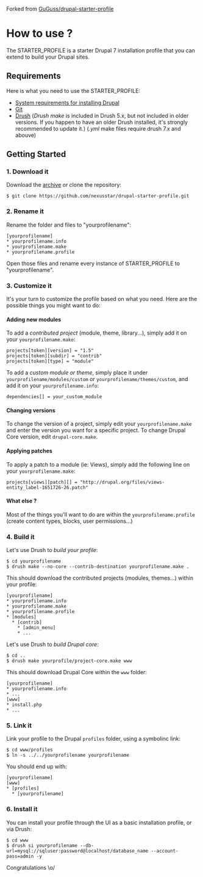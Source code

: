 Forked from [GuGuss/drupal-starter-profile](https://github.com/GuGuss/drupal-starter-profile)

# How to use ?

The STARTER_PROFILE is a starter Drupal 7 installation profile that you can extend to build your Drupal sites.


## Requirements

Here is what you need to use the STARTER_PROFILE:
* [System requirements for installing Drupal](http://drupal.org/requirements)
* [Git](http://git-scm.com)
* [Drush](http://drupal.org/project/drush) (*Drush make* is included in Drush 5.x, but not included in older versions. If you happen to have an older Drush installed, it's strongly recommended to update it.)
(*.yml* make files require drush 7.x and abouve)


## Getting Started

### 1. Download it

Download the [archive](https://github.com/nexusstar/drupal-starter-profile/archive/master.zip) or clone the repository:
```
$ git clone https://github.com/nexusstar/drupal-starter-profile.git
```

### 2. Rename it

Rename the folder and files to "yourprofilename":
```
[yourprofilename]
* yourprofilename.info
* yourprofilename.make
* yourprofilename.profile
```

Open those files and rename every instance of STARTER_PROFILE to "yourprofilename".

### 3. Customize it

It's your turn to customize the profile based on what you need. Here are the possible things you might want to do:

#### Adding new modules

To add a *contributed project* (module, theme, library...), simply add it on your ``yourprofilename.make``:
```
projects[token][version] = "1.5"
projects[token][subdir] = "contrib"
projects[token][type] = "module"
```

To add a *custom module or theme*, simply place it under ``yourprofilename/modules/custom`` or ``yourprofilename/themes/custom``, and add it on your ``yourprofilename.info``:
```
dependencies[] = your_custom_module
```

#### Changing versions

To change the version of a project, simply edit your ``yourprofilename.make`` and enter the version you want for a specific project.
To change Drupal Core version, edit ``drupal-core.make``.

#### Applying patches

To apply a patch to a module (ie: Views), simply add the following line on your ``yourprofilename.make``:
```
projects[views][patch][] = "http://drupal.org/files/views-entity_label-1651726-26.patch"
```

#### What else ?

Most of the things you'll want to do are within the ``yourprofilename.profile`` (create content types, blocks, user permissions...)

### 4. Build it

Let's use Drush to *build your profile*:
```
$ cd yourprofilename
$ drush make --no-core --contrib-destination yourprofilename.make .
```

This should download the contributed projects (modules, themes...) within your profile:
```
[yourprofilename]
* yourprofilename.info
* yourprofilename.make
* yourprofilename.profile
* [modules]
  * [contrib]
    * [admin_menu]
    * ...
```

Let's use Drush to *build Drupal core*:
```
$ cd ..
$ drush make yourprofile/project-core.make www
```

This should download Drupal Core within the ``www`` folder:
```
[yourprofilename]
* yourprofilename.info
* ...
[www]
* install.php
* ...
```

### 5. Link it

Link your profile to the Drupal ``profiles`` folder, using a symbolinc link:
```
$ cd www/profiles
$ ln -s ../../yourprofilename yourprofilename
```

You should end up with:
```
[yourprofilename]
[www]
* [profiles]
  * [yourprofilename]
```

### 6. Install it

You can install your profile through the UI as a basic installation profile, or via Drush:
```
$ cd www
$ drush si yourprofilename --db-url=mysql://sqluser:password@localhost/database_name --account-pass=admin -y
```


Congratulations \o/